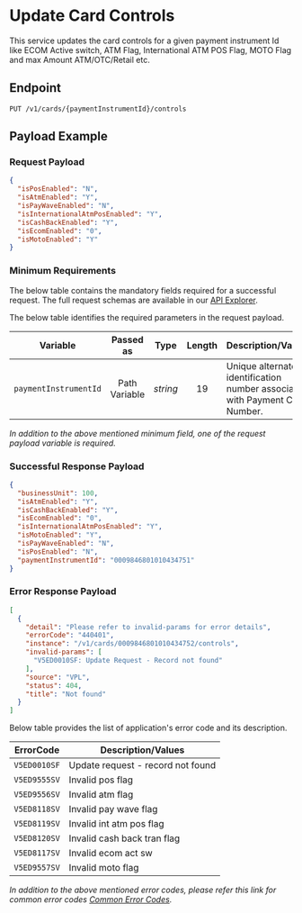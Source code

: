 # Update Card Controls

This service updates the card controls for a given payment instrument Id like ECOM Active switch, ATM Flag, International ATM POS Flag, MOTO Flag and max Amount ATM/OTC/Retail etc.

## Endpoint

`PUT /v1/cards/{paymentInstrumentId}/controls`

## Payload Example

### Request Payload

```json
{
  "isPosEnabled": "N",
  "isAtmEnabled": "Y",
  "isPayWaveEnabled": "N",
  "isInternationalAtmPosEnabled": "Y",
  "isCashBackEnabled": "Y",
  "isEcomEnabled": "0",
  "isMotoEnabled": "Y"
}
```

### Minimum Requirements

The below table contains the mandatory fields required for a successful request. The full request schemas are available in our [API Explorer](../api/?type=put&path=/v1/cards/{paymentInstrumentId}/controls).

The below table identifies the required parameters in the request payload.

| Variable | Passed as | Type | Length | Description/Values |
| -------- | :-------: | :--: | :------------: | ------------------ |
| `paymentInstrumentId` | Path Variable | *string* | 19 | Unique alternate identification number associated with Payment Card Number. | 

*In addition to the above mentioned minimum field, one of the request payload variable is required.*

### Successful Response Payload

```json
{
  "businessUnit": 100,
  "isAtmEnabled": "Y",
  "isCashBackEnabled": "Y",
  "isEcomEnabled": "0",
  "isInternationalAtmPosEnabled": "Y",
  "isMotoEnabled": "Y",
  "isPayWaveEnabled": "N",
  "isPosEnabled": "N",
  "paymentInstrumentId": "0009846801010434751"
}
```

### Error Response Payload

```json
[
  {
    "detail": "Please refer to invalid-params for error details",
    "errorCode": "440401",
    "instance": "/v1/cards/0009846801010434752/controls",
    "invalid-params": [
      "V5ED0010SF: Update Request - Record not found"
    ],
    "source": "VPL",
    "status": 404,
    "title": "Not found"
  }
]
```

Below table provides the list of application's error code and its description.

| ErrorCode |  Description/Values |
| --------  | ------------------ |
| `V5ED0010SF` | Update request - record not found | 
| `V5ED9555SV` | Invalid pos flag | 
| `V5ED9556SV` | Invalid atm flag |  
| `V5ED8118SV` | Invalid pay wave flag |  
| `V5ED8119SV` | Invalid int atm pos flag |  
| `V5ED8120SV` | Invalid cash back tran flag |  
| `V5ED8117SV` | Invalid ecom act sw |  
| `V5ED9557SV` | Invalid moto flag |  

*In addition to the above mentioned error codes, please refer this link for common error codes [Common Error Codes](..docs/?path=docs/common-error-codes.md).*